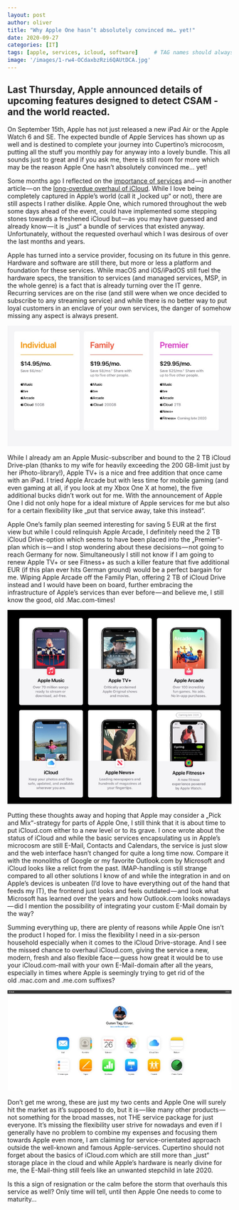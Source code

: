 ```yaml
---
layout: post
author: oliver
title: "Why Apple One hasn’t absolutely convinced me… yet!"
date: 2020-09-27
categories: [IT]
tags: [apple, services, icloud, software]     # TAG names should always be lowercase
image: '/images/1-rw4-OCdaxbzRzi6QAUtDCA.jpg'
---
```


## Last Thursday, Apple announced details of upcoming features designed to detect CSAM - and the world reacted.

On September 15th, Apple has not just released a new iPad Air or the Apple Watch 6 and SE. The expected bundle of Apple Services has shown up as well and is destined to complete your journey into Cupertino’s microcosm, putting all the stuff you monthly pay for anyway into a lovely bundle. This all sounds just to great and if you ask me, there is still room for more which may be the reason Apple One hasn’t absolutely convinced me… yet!

Some months ago I reflected on the [importance of services](https://medium.com/@OliverPifferi/services-its-all-about-them-now-b7146e55a1b1?ref=pifferi.synology.me) and — in another article — on the [long-overdue overhaul of iCloud](https://medium.com/macoclock/why-apple-needs-to-strengthen-and-upgrade-icloud-6d775fa275d5?ref=pifferi.synology.me). While I love being completely captured in Apple’s world (call it „locked up“ or not), there are still aspects I rather dislike. Apple One, which rumored throughout the web some days ahead of the event, could have implemented some stepping stones towards a freshened iCloud but — as you may have guessed and already know — it is „just“ a bundle of services that existed anyway. Unfortunately, without the requested overhaul which I was desirous of over the last months and years.

Apple has turned into a service provider, focusing on its future in this genre. Hardware and software are still there, but more or less a platform and foundation for these services. While macOS and iOS/iPadOS still fuel the hardware specs, the transition to services (and managed services, MSP, in the whole genre) is a fact that is already turning over the IT genre. Recurring services are on the rise (and still were when we once decided to subscribe to any streaming service) and while there is no better way to put loyal customers in an enclave of your own services, the danger of somehow missing any aspect is always present.

![](../images/1-cTf56A4ZdTM7EzStqmN5hw.jpg)

While I already am an Apple Music-subscriber and bound to the 2 TB iCloud Drive-plan (thanks to my wife for heavily exceeding the 200 GB-limit just by her iPhoto-library!), Apple TV+ is a nice and free addition that once came with an iPad. I tried Apple Arcade but with less time for mobile gaming (and even gaming at all, if you look at my Xbox One X at home), the five additional bucks didn’t work out for me. With the announcement of Apple One I did not only hope for a ideal mixture of Apple services for me but also for a certain flexibility like „put that service away, take this instead“.

Apple One’s family plan seemed interesting for saving 5 EUR at the first view but while I could relinquish Apple Arcade, I definitely need the 2 TB iCloud Drive-option which seems to have been placed into the „Premier“-plan which is — and I stop wondering about these decisions — not going to reach Germany for now. Simultaneously I still not know if I am going to renew Apple TV+ or see Fitness+ as such a killer feature that five additional EUR (if this plan ever hits German ground) would be a perfect bargain for me. Wiping Apple Arcade off the Family Plan, offering 2 TB of iCloud Drive instead and I would have been on board, further embracing the infrastructure of Apple’s services than ever before — and believe me, I still know the good, old .Mac.com-times!

![](../images/1-V5MfenmbPdtCZmYryvZp7w.jpg)

Putting these thoughts away and hoping that Apple may consider a „Pick and Mix“-strategy for parts of Apple One, I still think that it is about time to put iCloud.com either to a new level or to its grave. I once wrote about the status of iCloud and while the basic services encapsulating us in Apple’s microcosm are still E-Mail, Contacts and Calendars, the service is just slow and the web interface hasn’t changed for quite a long time now. Compare it with the monoliths of Google or my favorite Outlook.com by Microsoft and iCloud looks like a relict from the past. IMAP-handling is still strange compared to all other solutions I know of and while the integration in and on Apple’s devices is unbeaten (I’d love to have everything out of the hand that feeds my IT), the frontend just looks and feels outdated — and look what Microsoft has learned over the years and how Outlook.com looks nowadays — did I mention the possibility of integrating your custom E-Mail domain by the way?

Summing everything up, there are plenty of reasons while Apple One isn’t the product I hoped for. I miss the flexibility I need in a six-person household especially when it comes to the iCloud Drive-storage. And I see the missed chance to overhaul iCloud.com, giving the service a new, modern, fresh and also flexible face — guess how great it would be to use your iCloud.com-mail with your own E-Mail-domain after all the years, especially in times where Apple is seemingly trying to get rid of the old .mac.com and .me.com suffixes?

![](../images/1-2cS-vrDMsSDrtqvPkue0Ag.jpg)

Don’t get me wrong, these are just my two cents and Apple One will surely hit the market as it’s supposed to do, but it is — like many other products — not something for the broad masses, not THE service package for just everyone. It’s missing the flexibility user strive for nowadays and even if I generally have no problem to combine my expenses and focusing them towards Apple even more, I am claiming for service-orientated approach outside the well-known and famous Apple-services. Cupertino should not forget about the basics of iCloud.com which are still more than „just“ storage place in the cloud and while Apple’s hardware is nearly divine for me, the E-Mail-thing still feels like an unwanted stepchild in late 2020.

Is this a sign of resignation or the calm before the storm that overhauls this service as well? Only time will tell, until then Apple One needs to come to maturity…
